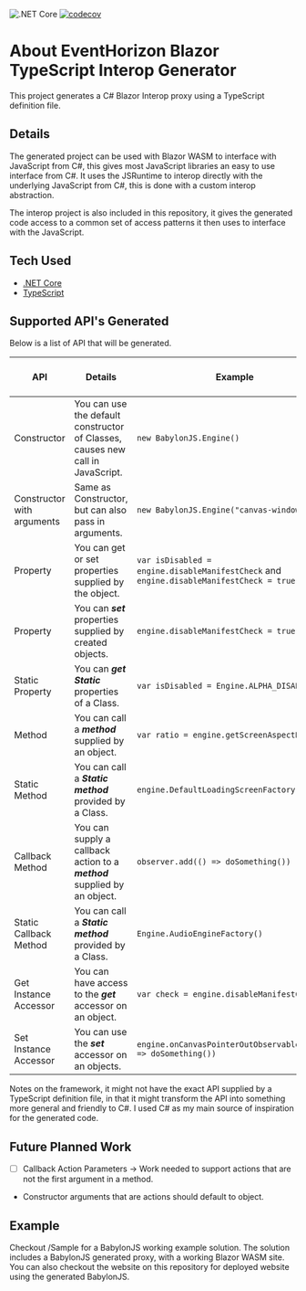 ![.NET Core](https://github.com/canhorn/EventHorizon.Blazor.TypeScript.Interop.Generator/workflows/.NET%20Core/badge.svg) [![codecov](https://codecov.io/gh/canhorn/EventHorizon.Blazor.TypeScript.Interop.Generator/branch/main/graph/badge.svg)](https://codecov.io/gh/canhorn/EventHorizon.Blazor.TypeScript.Interop.Generator) 

# About EventHorizon Blazor TypeScript Interop Generator

This project generates a C# Blazor Interop proxy using a TypeScript definition file. 

## Details

The generated project can be used with Blazor WASM to interface with JavaScript from C#, this gives most JavaScript libraries an easy to use interface from C#. 
It uses the JSRuntime to interop directly with the underlying JavaScript from C#, this is done with a custom interop abstraction. 

The interop project is also included in this repository, it gives the generated code access to a common set of access patterns it then uses to interface with the JavaScript.

## Tech Used

* [.NET Core](https://dotnet.microsoft.com/)
* [TypeScript](https://www.typescriptlang.org/)

## Supported API's Generated

Below is a list of API that will be generated.

API | Details | Example | Support (:large_orange_diamond: limited support)
--- | --- | --- | ---
Constructor | You can use the default constructor of Classes, causes new call in JavaScript. | ```new BabylonJS.Engine()``` | :heavy_check_mark:
Constructor with arguments | Same as Constructor, but can also pass in arguments. | ```new BabylonJS.Engine("canvas-window-id")``` | :large_orange_diamond: See Callback Action Parameters
Property | You can get or set properties supplied by the object. | ```var isDisabled = engine.disableManifestCheck``` and ```engine.disableManifestCheck = true``` | :heavy_check_mark:
Property | You can ***set*** properties supplied by created objects. | ```engine.disableManifestCheck = true``` | :heavy_check_mark:
Static Property | You can ***get*** ***Static*** properties of a Class. | ```var isDisabled = Engine.ALPHA_DISABLE``` | :heavy_check_mark: (no support for ***set***)
Method | You can call a ***method*** supplied by an object. | ```var ratio = engine.getScreenAspectRatio()``` | :large_orange_diamond: Callback Action Parameter
Static Method | You can call a ***Static*** ***method*** provided by a Class. | ```engine.DefaultLoadingScreenFactory(canvas)``` | :large_orange_diamond: See Callback Action Parameter
Callback Method | You can supply a callback action to a ***method*** supplied by an object. | ```observer.add(() => doSomething())``` | :large_orange_diamond: See Parameter Callback Action
Static Callback Method | You can call a ***Static*** ***method*** provided by a Class. | ```Engine.AudioEngineFactory()``` | :large_orange_diamond: See Parameter Callback Action
Get Instance Accessor | You can have access to the ***get*** accessor on an object. | ```var check = engine.disableManifestCheck``` | :heavy_check_mark:
Set Instance Accessor | You can use the ***set*** accessor on an objects. | ```engine.onCanvasPointerOutObservable.add(() => doSomething())``` | :heavy_check_mark:

Notes on the framework, it might not have the exact API supplied by a TypeScript definition file, in that it might transform the API into something more general and friendly to C#. I used C# as my main source of inspiration for the generated code.

## Future Planned Work

- [ ] Callback Action Parameters -> Work needed to support actions that are not the first argument in a method.
 - Constructor arguments that are actions should default to object.

## Example

Checkout /Sample for a BabylonJS working example solution. The solution includes a BabylonJS generated proxy, with a working Blazor WASM site. You can also checkout the website on this repository for deployed website using the generated BabylonJS.

